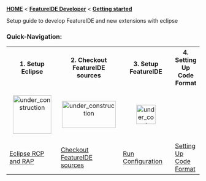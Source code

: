 <!-- Breadcrumb -->
[**HOME**](https://github.com/FeatureIDE/FeatureIDE/wiki) < [**FeatureIDE Developer**](https://github.com/FeatureIDE/FeatureIDE/wiki/FeatureIDE-Developer) < [**Getting started**](https://github.com/FeatureIDE/FeatureIDE/wiki/Getting-started)

<!-- Introduction -->
Setup guide to develop FeatureIDE and new extensions with eclipse


<!-- Quick-Navigation-Table -->

### Quick-Navigation:
<table>
	<tr>
		<th>1. Setup Eclipse</th>
		<th>2. Checkout FeatureIDE sources</th>
		<th>3. Setup FeatureIDE</th>
		<th>4. Setting Up Code Format</th>
	</tr>
	<tr>
		<td width="160px">
			<p align="center">
				<img height="100" width="100" alt="under_construction" src="https://www.eclipse.org/downloads/images/rcp.jpg">
			</p>
		</td>
		<td width="160px">
			<p align="center">
				<img height="70" width="140" alt="under_construction" src="https://github.com/FeatureIDE/FeatureIDE/wiki/Assets/FeatureIDElogo.png">
			</p>
		</td>
		<td width="160px">
			<p align="center">
				<img height="50" width="50" alt="under_construction" src="http://help.eclipse.org/luna/topic/org.eclipse.jdt.doc.user/images/org.eclipse.jdt.debug.ui/etool16/run_exc.png">
			</p>
		</td>
	</tr>
	<tr>
		<td>
			<a href="/FeatureIDE/FeatureIDE/wiki/Eclipse-RCP-and-RAP-Development">Eclipse RCP and RAP</a>
		</td>
		<td>
			<a href="/FeatureIDE/FeatureIDE/wiki/Checkout-FeatureIDE-sources">Checkout FeatureIDE sources</a>
		</td>
		<td>
			<a href="/FeatureIDE/FeatureIDE/wiki/Run-configuration">Run Configuration</a>
		</td>
		<td>
			<a href="/FeatureIDE/FeatureIDE/wiki/Setting-Up-Code-Format">Setting Up Code Format</a>
		</td>
	</tr>
</table>
<!-- Addition Content -->